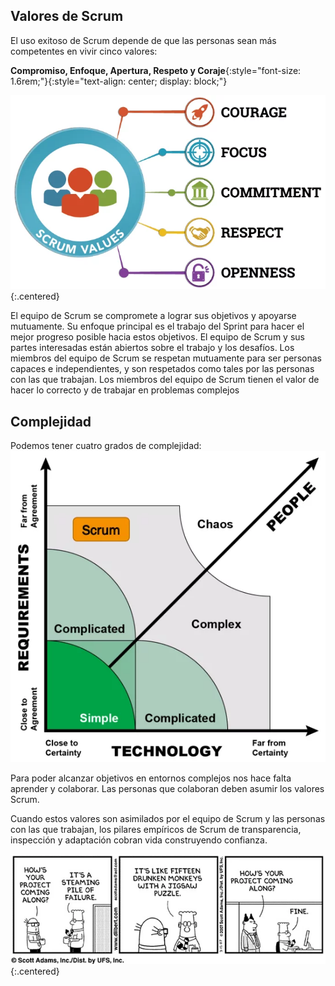 ## Valores de Scrum
El uso exitoso de Scrum depende de que las personas sean más competentes en vivir cinco valores:

<span><span class="highlight">**Compromiso, Enfoque, Apertura, Respeto y Coraje**</span>{:style="font-size: 1.6rem;"}</span>{:style="text-align: center; display: block;"}

![Valores Scrum](/imgs/valores.webp){:.centered}

El equipo de Scrum se <span class="highlight">compromete</span> a lograr sus objetivos y apoyarse mutuamente. Su <span class="highlight">enfoque</span> principal es el trabajo del Sprint para hacer el mejor progreso posible hacia estos objetivos. El equipo de Scrum y sus partes interesadas están <span class="highlight">abiertos</span> sobre el trabajo y los desafíos. Los miembros del equipo de Scrum se <span class="highlight">respetan</span> mutuamente para ser personas capaces e independientes, y son respetados como tales por las personas con las que trabajan. Los miembros del equipo de Scrum <span class="highlight">tienen el valor</span> de hacer lo correcto y de trabajar en <span class="highlight">problemas complejos</span>

## Complejidad
Podemos tener cuatro grados de complejidad:
![Complejidad](/imgs/complejidad.webp)

Para poder alcanzar objetivos en entornos complejos nos hace falta aprender y colaborar. Las personas que colaboran deben asumir los valores Scrum.

<span class="highlight">Cuando estos valores son asimilados por el equipo de Scrum y las personas con las que trabajan, los pilares empíricos de Scrum de
transparencia, inspección y adaptación cobran vida construyendo confianza</span>.

![Complejidad](/imgs/transparencia.webp){:.centered}
